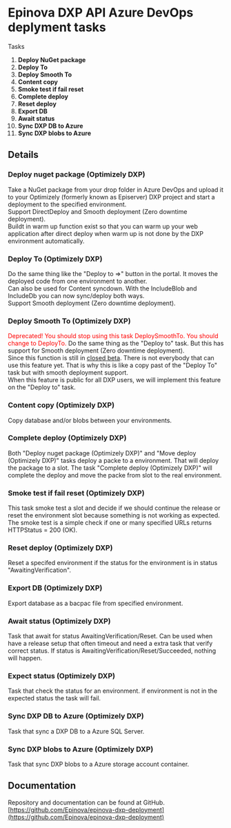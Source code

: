# Epinova DXP API Azure DevOps deplyment tasks

Tasks

1. **Deploy NuGet package**
1. **Deploy To**
1. **Deploy Smooth To**
1. **Content copy**
1. **Smoke test if fail reset**
1. **Complete deploy**
1. **Reset deploy**
1. **Export DB**
1. **Await status**
1. **Sync DXP DB to Azure**
1. **Sync DXP blobs to Azure**

## Details

### Deploy nuget package (Optimizely DXP) ###  
Take a NuGet package from your drop folder in Azure DevOps and upload it to your Optimizely (formerly known as Episerver) DXP project and start a deployment to the specified environment.  
Support DirectDeploy and Smooth deployment (Zero downtime deployment).     
Buildt in warm up function exist so that you can warm up your web application after direct deploy when warm up is not done by the DXP environment automatically.
  
### Deploy To (Optimizely DXP) ###
Do the same thing like the "Deploy to =>" button in the portal. It moves the deployed code from one environment to another.  
Can also be used for Content syncdown. With the IncludeBlob and IncludeDb you can now sync/deploy both ways.  
Support Smooth deployment (Zero downtime deployment).  

### Deploy Smooth To (Optimizely DXP) ###
<span style="color:red">Deprecated! You should stop using this task DeploySmoothTo. You should change to DeployTo.</span>
Do the same thing as the "Deploy to" task. But this has support for Smooth deployment (Zero downtime deployment).  
Since this function is still in [closed beta](https://world.optimizely.com/service-and-product-lifecycles/#CloudServicesLifecycle). There is not everybody that can use this feature yet. That is why this is like a copy past of the "Deploy To" task but with smooth deployment support.  
When this feature is public for all DXP users, we will implement this feature on the "Deploy to" task.  

### Content copy (Optimizely DXP) ###
Copy database and/or blobs between your environments.

### Complete deploy (Optimizely DXP) ###
Both "Deploy nuget package (Optimizely DXP)" and "Move deploy (Optimizely DXP)" tasks deploy a packe to a environment. That will deploy the package to a slot. The task "Complete deploy (Optimizely DXP)" will complete the deploy and move the packe from slot to the real environment.  

### Smoke test if fail reset (Optimizely DXP) ###
This task smoke test a slot and decide if we should continue the release or reset the environment slot because something is not working as expected. The smoke test is a simple check if one or many specified URLs returns HTTPStatus = 200 (OK).  

### Reset deploy (Optimizely DXP) ###
Reset a specifed environment if the status for the environment is in status "AwaitingVerification".  

### Export DB (Optimizely DXP) ###
Export database as a bacpac file from specified environment.  

### Await status (Optimizely DXP) ###
Task that await for status AwaitingVerification/Reset. Can be used when have a release setup that often timeout and need a extra task that verify correct status. If status is AwaitingVerification/Reset/Succeeded, nothing will happen.  

### Expect status (Optimizely DXP) ###
Task that check the status for an environment. if environment is not in the expected status the task will fail.  

### Sync DXP DB to Azure (Optimizely DXP) ###
Task that sync a DXP DB to a Azure SQL Server.  

### Sync DXP blobs to Azure (Optimizely DXP) ###
Task that sync DXP blobs to a Azure storage account container.  

## Documentation
Repository and documentation can be found at GitHub.
[https://github.com/Epinova/epinova-dxp-deployment](https://github.com/Epinova/epinova-dxp-deployment)